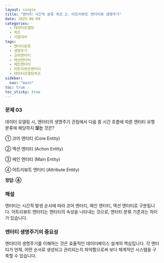 ```yaml
---
layout: single
title: "엔터티 시간적 분류 퀴즈 2: 어트리뷰트 엔터티와 생명주기"
date: 2025-06-09
categories:
  - 데이터모델링
  - 퀴즈
  - 시험대비
tags:
  - 엔터티분류
  - 생명주기
  - 코어엔터티
  - 액션엔터티
  - 메인엔터티
  - 어트리뷰트엔터티
  - 데이터모델링퀴즈
sidebar:
  nav: "main"
toc: true
toc_sticky: true
---
```


### 문제 03

데이터 모델링 시, 엔터티의 생명주기 관점에서 다음 중 시간 흐름에 따른 엔터티 유형 분류에 해당하지 **않는** 것은?

① 코어 엔터티 (Core Entity)

② 액션 엔터티 (Action Entity)

③ 메인 엔터티 (Main Entity)

④ 어트리뷰트 엔터티 (Attribute Entity)

**정답: ④**

### 해설

엔터티는 시간적 발생 순서에 따라 코어 엔터티, 메인 엔터티, 액션 엔터티로 구분됩니다. 어트리뷰트 엔터티는 엔터티의 속성을 나타내는 것으로, 엔터티 분류 기준과는 차이가 있습니다.

### 엔터티 생명주기의 중요성

엔터티의 생명주기를 이해하는 것은 효율적인 데이터베이스 설계의 핵심입니다. 각 엔터티가 언제, 어떤 순서로 생성되고 관리되는지 파악함으로써 보다 체계적인 시스템을 구축할 수 있습니다.